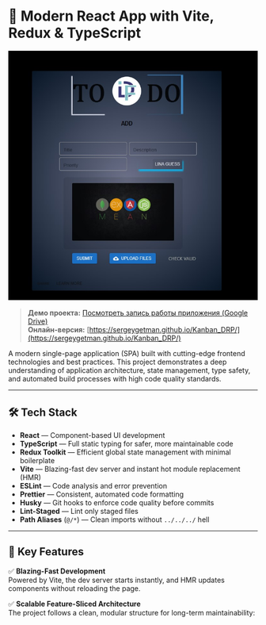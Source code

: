 # 🚀 Modern React App with Vite, Redux & TypeScript

![Скриншот](./public/screenshots/screenshot_1.jpg)
> **Демо проекта:** [Посмотреть запись работы приложения (Google Drive)](https://drive.google.com/file/d/1Rl250cPc7a2qsdBrzZlE90b0p1UFvk7N/view?usp=sharing)  
> **Онлайн-версия:** [https://sergeygetman.github.io/Kanban_DRP/](https://sergeygetman.github.io/Kanban_DRP/)
> 
> 
> 
A modern single-page application (SPA) built with cutting-edge frontend technologies and best practices. This project demonstrates a deep understanding of application architecture, state management, type safety, and automated build processes with high code quality standards.

---

## 🛠️ Tech Stack

- **React** — Component-based UI development
- **TypeScript** — Full static typing for safer, more maintainable code
- **Redux Toolkit** — Efficient global state management with minimal boilerplate
- **Vite** — Blazing-fast dev server and instant hot module replacement (HMR)
- **ESLint** — Code analysis and error prevention
- **Prettier** — Consistent, automated code formatting
- **Husky** — Git hooks to enforce code quality before commits
- **Lint-Staged** — Lint only staged files
- **Path Aliases** (`@/*`) — Clean imports without `../../../` hell

---

## 🌟 Key Features

✅ **Blazing-Fast Development**  
Powered by Vite, the dev server starts instantly, and HMR updates components without reloading the page.

✅ **Scalable Feature-Sliced Architecture**  
The project follows a clean, modular structure for long-term maintainability:
